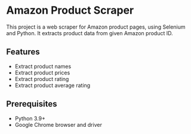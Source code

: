 # Amazon Product Scraper

This project is a web scraper for Amazon product pages, using Selenium and Python. It extracts product data from given Amazon product ID.

## Features

- Extract product names
- Extract product prices
- Extract product rating
- Extract product average rating

## Prerequisites

- Python 3.9+
- Google Chrome browser and driver

